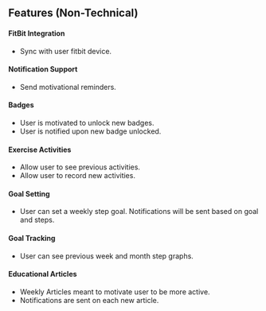 ## Features (Non-Technical)

#### FitBit Integration
- Sync with user fitbit device. 

#### Notification Support
- Send motivational reminders. 

#### Badges 
- User is motivated to unlock new badges.
- User is notified upon new badge unlocked.

#### Exercise Activities
- Allow user to see previous activities.
- Allow user to record new activities.

#### Goal Setting
- User can set a weekly step goal. Notifications will be sent based on goal and steps.  

#### Goal Tracking
- User can see previous week and month step graphs.

#### Educational Articles
- Weekly Articles meant to motivate user to be more active. 
- Notifications are sent on each new article. 